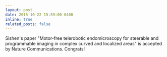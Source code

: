 ```yaml
---
layout: post
date: 2015-10-22 15:59:00-0400
inline: true
related_posts: false
---
```


Sishen's paper "Motor-free telerobotic endomicroscopy for steerable and programmable imaging in complex curved and localized areas" is accepted by Nature Communications. Congrats!

